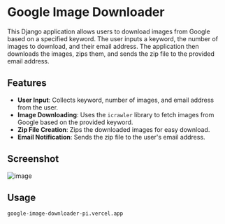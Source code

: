 # Google Image Downloader

This Django application allows users to download images from Google based on a specified keyword. The user inputs a keyword, the number of images to download, and their email address. The application then downloads the images, zips them, and sends the zip file to the provided email address.

## Features

- **User Input**: Collects keyword, number of images, and email address from the user.
- **Image Downloading**: Uses the `icrawler` library to fetch images from Google based on the provided keyword.
- **Zip File Creation**: Zips the downloaded images for easy download.
- **Email Notification**: Sends the zip file to the user's email address.

## Screenshot
![image](https://github.com/user-attachments/assets/fc458b06-f6e3-4200-bd23-a80a72c841f8)

## Usage
   ```bash
google-image-downloader-pi.vercel.app


   
